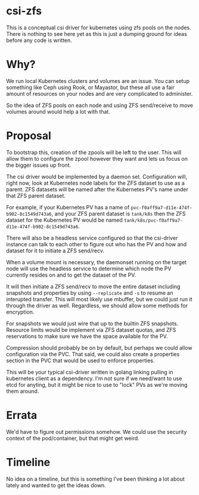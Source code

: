 # csi-zfs

This is a conceptual csi driver for kubernetes using zfs pools on the nodes.
There is nothing to see here yet as this is just a dumping ground for ideas
before any code is written.

# Why?

We run local Kubernetes clusters and volumes are an issue. You can setup
something like Ceph using Rook, or Mayastor, but these all use a fair amount
of resources on your nodes and are very complicated to administer.

So the idea of ZFS pools on each node and using ZFS send/receive to move
volumes around would help a lot with that.

# Proposal

To bootstrap this, creation of the zpools will be left to the user. This will
allow them to configure the zpool however they want and lets us focus on the
bigger issues up front.

The csi driver would be implemented by a daemon set. Configuration will, right
now, look at Kubernetes node labels for the ZFS dataset to use as a parent.
ZFS datasets will be named after the Kubernetes PV's name under that ZFS
parent dataset.

For example, if your Kubernetes PV has a name of
`pvc-f0aff9a7-d11e-474f-b902-8c1549d743a6`, and your ZFS parent dataset is
`tank/k8s` then the ZFS dataset for the Kubernetes PV would be named
`tank/k8s/pvc-f0aff9a7-d11e-474f-b902-8c1549d743a6`.

There will also be a headless service configured so that the csi-driver
instance can talk to each other to figure out who has the PV and how and
dataset for it to initiate a ZFS send/recv.

When a volume mount is necessary, the daemonset running on the target node
will use the headless service to determine which node the PV currently resides
on and to get the dataset of the PV.

It will then initiate a ZFS send/recv to move the entire dataset including
snapshots and properties by using `--replicate` and `-s` to resume an
interupted transfer. This will most likely use mbuffer, but we could just run
it through the driver as well. Regardless, we should allow some methods for
encryption.

For snapshots we would just wire that up to the builtin ZFS snapshots.
Resource limits would be implement via ZFS dataset quotas, and ZFS
reservations to make sure we have the space available for the PV.

Compression should probably be on by default, but perhaps we could allow
configuration via the PVC. That said, we could also create a properties
section in the PVC that would be used to enforce properties.

This will be your typical csi-driver written in golang linking pulling in
kubernetes client as a dependency. I'm not sure if we need/want to use etcd
for anyting, but it might be nice to use to "lock" PVs as we're moving them
around.

# Errata

We'd have to figure out permissions somehow. We could use the security context
of the pod/container, but that might get weird.

# Timeline

No idea on a timeline, but this is something I've been thinking a lot about
lately and wanted to get the ideas down.

